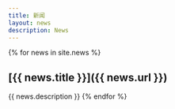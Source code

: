 ```yaml
---
title: 新闻
layout: news
description: News
---
```


{% for news in site.news %}
## [{{ news.title }}]({{ news.url }})
{{ news.description }}
{% endfor %}
